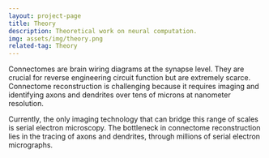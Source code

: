 ```yaml
---
layout: project-page
title: Theory
description: Theoretical work on neural computation.
img: assets/img/theory.png
related-tag: Theory
---
```


Connectomes are brain wiring diagrams at the synapse level. They are crucial for reverse engineering circuit function but are extremely scarce. Connectome reconstruction is challenging because it requires imaging and identifying axons and dendrites over tens of microns at nanometer resolution.

Currently, the only imaging technology that can bridge this range of scales is serial electron microscopy. The bottleneck in connectome reconstruction lies in the tracing of axons and dendrites, through millions of serial electron micrographs.